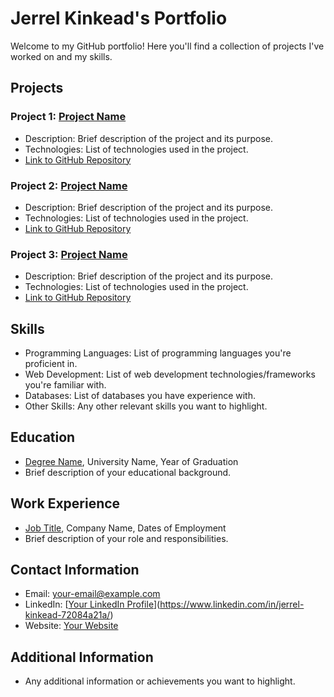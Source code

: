 # Jerrel Kinkead's Portfolio

Welcome to my GitHub portfolio! Here you'll find a collection of projects I've worked on and my skills.
## Projects

### Project 1: [Project Name](link-to-project)
- Description: Brief description of the project and its purpose.
- Technologies: List of technologies used in the project.
- [Link to GitHub Repository](link-to-repo)

### Project 2: [Project Name](link-to-project)
- Description: Brief description of the project and its purpose.
- Technologies: List of technologies used in the project.
- [Link to GitHub Repository](link-to-repo)

### Project 3: [Project Name](link-to-project)
- Description: Brief description of the project and its purpose.
- Technologies: List of technologies used in the project.
- [Link to GitHub Repository](link-to-repo)

## Skills

- Programming Languages: List of programming languages you're proficient in.
- Web Development: List of web development technologies/frameworks you're familiar with.
- Databases: List of databases you have experience with.
- Other Skills: Any other relevant skills you want to highlight.

## Education

- [Degree Name](link-to-degree), University Name, Year of Graduation
- Brief description of your educational background.

## Work Experience

- [Job Title](link-to-job), Company Name, Dates of Employment
- Brief description of your role and responsibilities.

## Contact Information

- Email: your-email@example.com
- LinkedIn: [[Your LinkedIn Profile]([(https://www.linkedin.com/in/jerrel-kinkead-72084a21a/]))](https://www.linkedin.com/in/jerrel-kinkead-72084a21a/)
- Website: [Your Website](link-to-website)

## Additional Information

- Any additional information or achievements you want to highlight.
